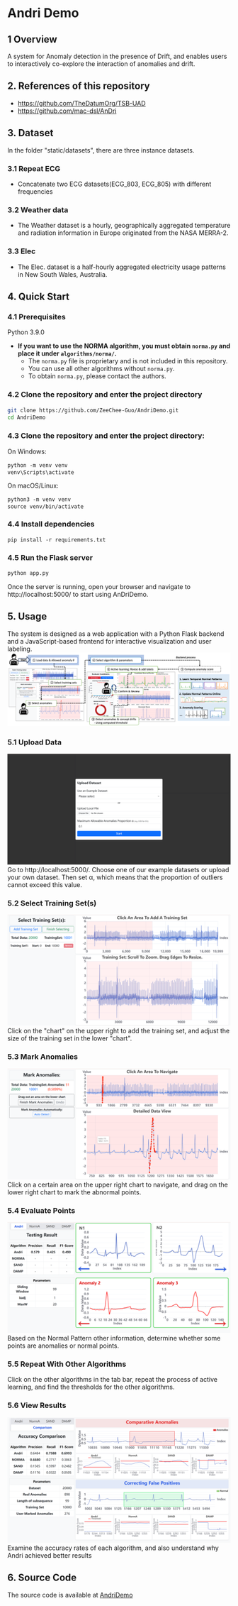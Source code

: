 # Andri Demo

## 1 Overview

A system for Anomaly detection in the presence of Drift, and enables users to interactively co-explore the interaction
of anomalies and drift.

## 2. References of this repository
- https://github.com/TheDatumOrg/TSB-UAD
- https://github.com/mac-dsl/AnDri

## 3. Dataset
In the folder "static/datasets", there are three instance datasets.

### 3.1 Repeat ECG 
- Concatenate two ECG datasets(ECG_803, ECG_805) with different frequencies

### 3.2 Weather data
- The Weather dataset is a hourly, geographically aggregated temperature and radiation information in Europe originated from the NASA MERRA-2.

### 3.3 Elec
- The Elec. dataset is a half-hourly aggregated electricity usage patterns in New South Wales, Australia.

## 4. Quick Start

### 4.1 Prerequisites
Python 3.9.0

- **If you want to use the NORMA algorithm, you must obtain `norma.py` and place it under `algorithms/norma/`.**
  - The `norma.py` file is proprietary and is not included in this repository.
  - You can use all other algorithms without `norma.py`.
  - To obtain `norma.py`, please contact the authors.

### 4.2 Clone the repository and enter the project directory

```bash
git clone https://github.com/ZeeChee-Guo/AndriDemo.git
cd AndriDemo
```
### 4.3 Clone the repository and enter the project directory:
On Windows:
 ```
 python -m venv venv
 venv\Scripts\activate
 ```

On macOS/Linux:
```
python3 -m venv venv
source venv/bin/activate
```

### 4.4 Install dependencies
```
pip install -r requirements.txt
```

### 4.5 Run the Flask server

```bash
python app.py
```

Once the server is running, open your browser and navigate to http://localhost:5000/ to start using AnDriDemo.


## 5. Usage
The system is designed as a web application with a Python Flask backend and a JavaScript-based frontend for interactive visualization and user labeling.
![System Architecture](static/img/architecture.png)

### 5.1 Upload Data
![System Architecture](static/img/upload.png)
Go to http://localhost:5000/. Choose one of our example datasets or upload your own dataset. Then set α, which means that the proportion of outliers cannot exceed this value. 


### 5.2 Select Training Set(s)
![System Architecture](static/img/select.png)
Click on the "chart" on the upper right to add the training set, and adjust the size of the training set in the lower "chart".


### 5.3 Mark Anomalies
![System Architecture](static/img/mark.png)
Click on a certain area on the upper right chart to navigate, and drag on the lower right chart to mark the abnormal points.

### 5.4 Evaluate Points
![System Architecture](static/img/repeat.png)
Based on the Normal Pattern other information, determine whether some points are anomalies or normal points.


### 5.5 Repeat With Other Algorithms
Click on the other algorithms in the tab bar, repeat the process of active learning, and find the thresholds for the other algorithms.


### 5.6 View Results
![System Architecture](static/img/view.png)
Examine the accuracy rates of each algorithm, and also understand why Andri achieved better results


## 6. Source Code
The source code is available at  [AndriDemo](https://github.com/mac-dsl/AnDriDemo)